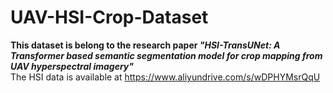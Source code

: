 # UAV-HSI-Crop-Dataset
**This dataset is belong to the research paper *"HSI-TransUNet: A Transformer based semantic segmentation model for crop mapping from UAV hyperspectral imagery"*<br>**
The HSI data is available at https://www.aliyundrive.com/s/wDPHYMsrQqU
